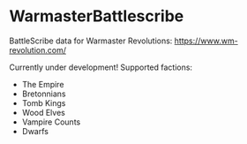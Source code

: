 # WarmasterBattlescribe
BattleScribe data for Warmaster Revolutions: https://www.wm-revolution.com/

Currently under development!
Supported factions:
- The Empire
- Bretonnians
- Tomb Kings
- Wood Elves
- Vampire Counts
- Dwarfs
